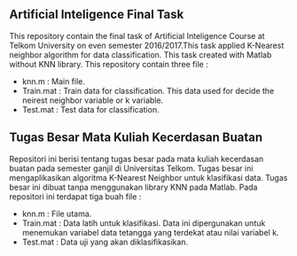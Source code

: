 ## Artificial Inteligence Final Task ##

This repository contain the final task of Artificial Inteligence Course at Telkom University on even semester 2016/2017.This task applied K-Nearest neighbor algorithm for data classification. This task created with Matlab without KNN library. This repository contain three file : 

- knn.m 	: Main file.
- Train.mat : Train data for classification. This data used for decide the neirest neighbor variable or k variable.
- Test.mat 	: Test data for classification.


## Tugas Besar Mata Kuliah Kecerdasan Buatan ##

Repositori ini berisi tentang tugas besar pada mata kuliah kecerdasan buatan pada semester ganjil di Universitas Telkom. Tugas besar ini mengaplikasikan algoritma K-Nearest Neighbor untuk klasifikasi data. Tugas besar ini dibuat tanpa menggunakan library KNN pada Matlab. Pada repositori ini terdapat tiga buah file : 

- knn.m 	: File utama.
- Train.mat : Data latih untuk klasifikasi. Data ini dipergunakan untuk menemukan variabel data tetangga yang terdekat atau nilai variabel k.
- Test.mat 	: Data uji yang akan diklasifikasikan.